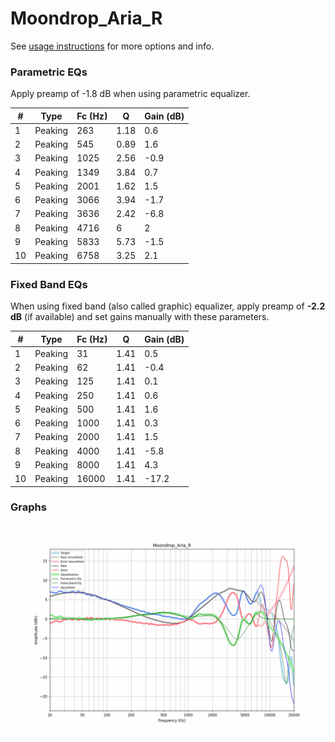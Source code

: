 # Moondrop_Aria_R
See [usage instructions](https://github.com/jaakkopasanen/AutoEq#usage) for more options and info.

### Parametric EQs
Apply preamp of -1.8 dB when using parametric equalizer.

|   # | Type    |   Fc (Hz) |    Q |   Gain (dB) |
|-----|---------|-----------|------|-------------|
|   1 | Peaking |       263 | 1.18 |         0.6 |
|   2 | Peaking |       545 | 0.89 |         1.6 |
|   3 | Peaking |      1025 | 2.56 |        -0.9 |
|   4 | Peaking |      1349 | 3.84 |         0.7 |
|   5 | Peaking |      2001 | 1.62 |         1.5 |
|   6 | Peaking |      3066 | 3.94 |        -1.7 |
|   7 | Peaking |      3636 | 2.42 |        -6.8 |
|   8 | Peaking |      4716 | 6    |         2   |
|   9 | Peaking |      5833 | 5.73 |        -1.5 |
|  10 | Peaking |      6758 | 3.25 |         2.1 |

### Fixed Band EQs
When using fixed band (also called graphic) equalizer, apply preamp of **-2.2 dB** (if available) and set gains manually with these parameters.

|   # | Type    |   Fc (Hz) |    Q |   Gain (dB) |
|-----|---------|-----------|------|-------------|
|   1 | Peaking |        31 | 1.41 |         0.5 |
|   2 | Peaking |        62 | 1.41 |        -0.4 |
|   3 | Peaking |       125 | 1.41 |         0.1 |
|   4 | Peaking |       250 | 1.41 |         0.6 |
|   5 | Peaking |       500 | 1.41 |         1.6 |
|   6 | Peaking |      1000 | 1.41 |         0.3 |
|   7 | Peaking |      2000 | 1.41 |         1.5 |
|   8 | Peaking |      4000 | 1.41 |        -5.8 |
|   9 | Peaking |      8000 | 1.41 |         4.3 |
|  10 | Peaking |     16000 | 1.41 |       -17.2 |

### Graphs
![](./Moondrop_Aria_R.png)
